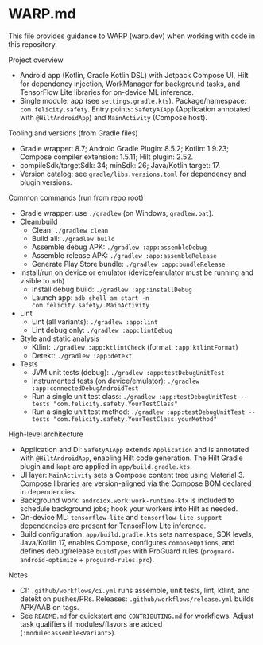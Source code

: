 # WARP.md

This file provides guidance to WARP (warp.dev) when working with code in this repository.

Project overview
- Android app (Kotlin, Gradle Kotlin DSL) with Jetpack Compose UI, Hilt for dependency injection, WorkManager for background tasks, and TensorFlow Lite libraries for on-device ML inference.
- Single module: app (see `settings.gradle.kts`). Package/namespace: `com.felicity.safety`. Entry points: `SafetyAIApp` (Application annotated with `@HiltAndroidApp`) and `MainActivity` (Compose host).

Tooling and versions (from Gradle files)
- Gradle wrapper: 8.7; Android Gradle Plugin: 8.5.2; Kotlin: 1.9.23; Compose compiler extension: 1.5.11; Hilt plugin: 2.52.
- compileSdk/targetSdk: 34; minSdk: 26; Java/Kotlin target: 17.
- Version catalog: see `gradle/libs.versions.toml` for dependency and plugin versions.

Common commands (run from repo root)
- Gradle wrapper: use `./gradlew` (on Windows, `gradlew.bat`).
- Clean/build
  - Clean: `./gradlew clean`
  - Build all: `./gradlew build`
  - Assemble debug APK: `./gradlew :app:assembleDebug`
  - Assemble release APK: `./gradlew :app:assembleRelease`
  - Generate Play Store bundle: `./gradlew :app:bundleRelease`
- Install/run on device or emulator (device/emulator must be running and visible to `adb`)
  - Install debug build: `./gradlew :app:installDebug`
  - Launch app: `adb shell am start -n com.felicity.safety/.MainActivity`
- Lint
  - Lint (all variants): `./gradlew :app:lint`
  - Lint debug only: `./gradlew :app:lintDebug`
- Style and static analysis
  - Ktlint: `./gradlew :app:ktlintCheck` (format: `:app:ktlintFormat`)
  - Detekt: `./gradlew :app:detekt`
- Tests
  - JVM unit tests (debug): `./gradlew :app:testDebugUnitTest`
  - Instrumented tests (on device/emulator): `./gradlew :app:connectedDebugAndroidTest`
  - Run a single unit test class: `./gradlew :app:testDebugUnitTest --tests "com.felicity.safety.YourTestClass"`
  - Run a single unit test method: `./gradlew :app:testDebugUnitTest --tests "com.felicity.safety.YourTestClass.yourMethod"`

High-level architecture
- Application and DI: `SafetyAIApp` extends `Application` and is annotated with `@HiltAndroidApp`, enabling Hilt code generation. The Hilt Gradle plugin and `kapt` are applied in `app/build.gradle.kts`.
- UI layer: `MainActivity` sets a Compose content tree using Material 3. Compose libraries are version-aligned via the Compose BOM declared in dependencies.
- Background work: `androidx.work:work-runtime-ktx` is included to schedule background jobs; hook your workers into Hilt as needed.
- On-device ML: `tensorflow-lite` and `tensorflow-lite-support` dependencies are present for TensorFlow Lite inference.
- Build configuration: `app/build.gradle.kts` sets namespace, SDK levels, Java/Kotlin 17, enables Compose, configures `composeOptions`, and defines debug/release `buildTypes` with ProGuard rules (`proguard-android-optimize` + `proguard-rules.pro`).

Notes
- CI: `.github/workflows/ci.yml` runs assemble, unit tests, lint, ktlint, and detekt on pushes/PRs. Releases: `.github/workflows/release.yml` builds APK/AAB on tags.
- See `README.md` for quickstart and `CONTRIBUTING.md` for workflows. Adjust task qualifiers if modules/flavors are added (`:module:assemble<Variant>`).
